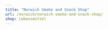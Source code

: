 ```yaml
---
title: "Norwich Smoke and Snack Shop"
url: /norwich/norwich-smoke-and-snack-shop/
shop: Lebensmittel
---
```

